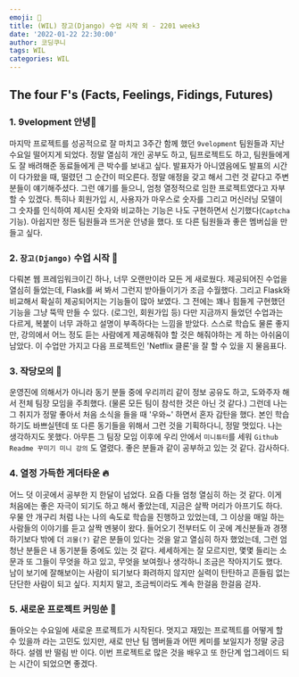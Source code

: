 ```yaml
---
emoji: 🚀
title: (WIL) 장고(Django) 수업 시작 외 - 2201 week3
date: '2022-01-22 22:30:00'
author: 코딩쿠니
tags: WIL
categories: WIL
--- 
```


## The four F's (Facts, Feelings, Fidings, Futures)
### 1. 9velopment 안녕👋
마지막 프로젝트를 성공적으로 잘 마치고 3주간 함께 했던 `9velopment` 팀원들과 지난 수요일 떨어지게 되었다. 정말 열심히 개인 공부도 하고, 팀프로젝트도 하고, 팀원들에게도 잘 배려해준 동료들에게 큰 박수를 보내고 싶다. 발표자가 아니였음에도 발표의 시간이 다가왔을 때, 떨렸던 그 순간이 떠오른다. 정말 애정을 갖고 해서 그런 것 같다고 주변 분들이 얘기해주셨다. 그런 얘기를 들으니, 엄청 열정적으로 임한 프로젝트였다고 자부 할 수 있겠다. 특히나 회원가입 시, 사용자가 마우스로 숫자를 그리고 머신러닝 모델이 그 숫자를 인식하여 제시된 숫자와 비교하는 기능은 나도 구현하면서 신기했다(`Captcha` 기능). 아쉽지만 정든 팀원들과 뜨거운 안녕을 했다. 또 다른 팀원들과 좋은 멤버십을 만들고 싶다.

### 2. `장고(Django)` 수업 시작 💪
다뤄본 웹 프레임워크이긴 하나, 너무 오랜만이라 모든 게 새로웠다. 제공되어진 수업을 열심히 들었는데, Flask를 써 봐서 그런지 받아들이기가 조금 수월했다. 그리고 Flask와 비교해서 확실히 제공되어지는 기능들이 많아 보였다. 그 전에는 꽤나 힘들게 구현했던 기능을 그냥 뚝딱 만들 수 있다. (로그인, 회원가입 등) 다만 지금까지 들었던 수업과는 다르게, 복붙이 너무 과하고 설명이 부족하다는 느낌을 받았다. 스스로 학습도 물론 좋지만, 강의에서 어느 정도 듣는 사람에게 제공해줘야 할 것은 해줘야하는 게 하는 아쉬움이 남았다. 이 수업만 가지고 다음 프로젝트인 'Netflix 클론'을 잘 할 수 있을 지 물음표다.

### 3. 작당모의 🤗
운영진에 의해서가 아니라 동기 분들 중에 우리끼리 같이 정보 공유도 하고, 도와주자 해서 전체 팀장 모임을 주최했다. (물론 모든 팀이 참석한 것은 아닌 것 같다.) 그런데 나는 그 취지가 정말 좋아서 처음 소식을 들을 때 '우와~' 하면서 혼자 감탄을 했다. 본인 학습하기도 바쁘실텐데 또 다른 동기들을 위해서 그런 것을 기획하다니, 정말 멋있다. 나는 생각하지도 못했다. 아무튼 그 팀장 모임 이후에 우리 안에서 `미니튜터`를 세워 `Github Readme 꾸미기 미니 강의` 도 열렸다. 좋은 분들과 같이 공부하고 있는 것 같다. 감사하다.

### 4. 열정 가득한 게더타운 🔥
어느 덧 이곳에서 공부한 지 한달이 넘었다. 요즘 다들 엄청 열심히 하는 것 같다. 이게 처음에는 좋은 자극이 되기도 하고 해서 좋았는데, 지금은 살짝 머리가 아프기도 하다. 우물 안 개구리 처럼 나는 나의 속도로 학습을 진행하고 있었는데, 그 이상을 매일 하는 사람들의 이야기를 듣고 살짝 멘붕이 왔다. 들어오기 전부터도 이 곳에 계신분들과 경쟁하기보다 밖에 더 `괴물(?)` 같은 분들이 있다는 것을 알고 열심히 하자 했었는데, 그런 엄청난 분들은 내 동기분들 중에도 있는 것 같다. 세세하게는 잘 모르지만, 몇몇 들리는 소문과 또 그들이 무엇을 하고 있고, 무엇을 보여줬나 생각하니 조금은 작아지기도 했다. 남이 보기에 잘해보이는 사람이 되기보다 화려하지 않지만 실력이 탄탄하고 흔들림 없는 단단한 사람이 되고 싶다. 지치지 말고, 조금씩이라도 계속 한걸음 한걸음 걷자.

### 5. 새로운 프로젝트 커밍쑨 🤞
돌아오는 수요일에 새로운 프로젝트가 시작된다. 멋지고 재밌는 프로젝트를 어떻게 할 수 있을까 라는 고민도 있지만, 새로 만난 팀 멤버들과 어떤 케미를 보일지가 정말 궁금하다. 설렘 반 떨림 반 이다. 이번 프로젝트로 많은 것을 배우고 또 한단계 업그레이드 되는 시간이 되었으면 좋겠다.
```toc
```